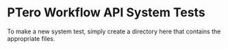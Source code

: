 # PTero Workflow API System Tests
To make a new system test, simply create a directory here that contains the
appropriate files.
